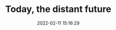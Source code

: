 ---
date: 2022-02-11 15:16:29
link:
  source: pocket
  source_url: https://getpocket.com
  text: Today, the distant future
  url: https://adactio.com/journal/18743
source: pocket
syndicated:
- type: pocket
  url: https://adactio.com/journal/18743
- type: mastodon
  url: https://mastodon.technology/users/roytang/statuses/108975083800320268
- type: twitter
  url: https://twitter.com/roytang/status/1568639675925135360/
title: Today, the distant future
---